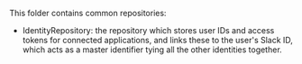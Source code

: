 This folder contains common repositories:

* IdentityRepository: the repository which stores user IDs and access tokens for connected applications, and links these to the user's Slack ID, which acts as a master identifier tying all the other identities together.
